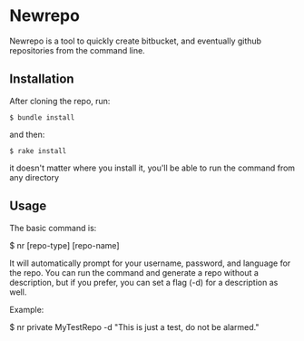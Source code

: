 # Newrepo

Newrepo is a tool to quickly create bitbucket, and eventually github repositories from the command line.

## Installation

After cloning the repo, run:

    $ bundle install

and then:

    $ rake install

it doesn't matter where you install it, you'll be able to run the command from any directory

## Usage

The basic command is:

  $ nr [repo-type] [repo-name]

It will automatically prompt for your username, password, and language for the repo.
You can run the command and generate a repo without a description, but if you prefer, you can set a flag (-d) for a description as well.

Example:

  $ nr private MyTestRepo -d "This is just a test, do not be alarmed."
